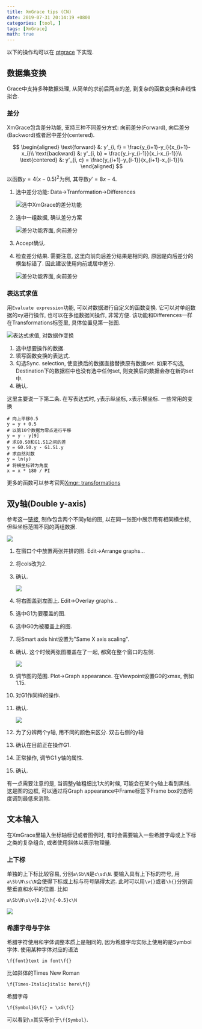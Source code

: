 ```yaml
---
title: XmGrace tips (CN)
date: 2019-07-31 20:14:19 +0800
categories: [tool, ]
tags: [XmGrace]
math: true
---
```


以下的操作均可以在 [qtgrace](https://sourceforge.net/projects/qtgrace/) 下实现.

## 数据集变换

Grace中支持多种数据处理, 从简单的求前后两点的差, 到复杂的函数变换和非线性拟合.

### 差分

XmGrace包含差分功能, 支持三种不同差分方式: 向前差分(Forward), 向后差分(Backword)或者居中差分(centered).

$$
\begin{aligned}
\text{forward} &: y'_{i, f} = \frac{y_{i+1}-y_i}{x_{i+1}-x_i}\\
\text{backward} &: y'_{i, b} = \frac{y_i-y_{i-1}}{x_i-x_{i-1}}\\
\text{centered} &: y'_{i, c} = \frac{y_{i+1}-y_{i-1}}{x_{i+1}-x_{i-1}}\\
\end{aligned}
$$

以函数$y=4(x-0.5)^2$为例, 其导数$y'=8x-4$.

1. 选中差分功能: Data->Tranformation->Differences

    ![选中XmGrace的差分功能](differences_1.jpg)

2. 选中一组数据, 确认差分方案

    ![差分功能界面, 向前差分](differences_2.jpg)

3. Accept确认.
4. 检查差分结果. 需要注意, 这里向前向后差分结果是相同的, 原因是向后差分的横坐标错了. 因此建议使用向前或居中差分.

    ![差分功能界面, 向前差分](differences_3.jpg)

### 表达式求值

用`Evaluate expression`功能, 可以对数据进行自定义的函数变换. 它可以对单组数据的xy进行操作, 也可以在多组数据间操作, 非常方便. 该功能和Differences一样在Transformations标签里, 具体位置见第一张图.

![表达式求值, 对数据作变换](eval_expr_1.jpg)

1. 选中想要操作的数据.
2. 填写函数变换的表达式.
3. 勾选Sync. selection, 使变换后的数据直接替换原有数据set. 如果不勾选, Destination下的数据栏中也没有选中任何set, 则变换后的数据会存在新的set中.
4. 确认.

这里主要说一下第二条. 在写表达式时, `y`表示纵坐标, `x`表示横坐标. 一些常用的变换

```plain
# 向上平移0.5
y = y + 0.5
# 以第10个数据为零点进行平移
y = y - y[9]
# 求G0.S0和G1.S1之间的差
y = G0.S0.y - G1.S1.y
# 求自然对数
y = ln(y)
# 将横坐标转为角度
x = x * 180 / PI
```

更多的函数可以参考官网[Xmgr: transformations](http://plasma-gate.weizmann.ac.il/Xmgr/doc/trans.html)

## 双y轴(Double y-axis)

参考这一[链接](sachinashanbhag.blogspot.com/2012/06/grace-tutorial-how-to-plot-graph-with.html), 制作包含两个不同y轴的图, 以在同一张图中展示用有相同横坐标, 但纵坐标范围不同的两组数据.

![ ](double_y_1.jpg)

1. 在窗口个中放置两张并排的图. Edit->Arrange graphs...
2. 将cols改为2.
3. 确认.

    ![ ](double_y_2.jpg)

4. 将右图盖到左图上. Edit->Overlay graphs...
5. 选中G1为要覆盖的图.
6. 选中G0为被覆盖上的图.
7. 将Smart axis hint设置为"Same X axis scaling".
8. 确认. 这个时候两张图覆盖在了一起, 都窝在整个窗口的左侧.

    ![ ](double_y_3.jpg)

9. 调节图的范围. Plot->Graph appearance. 在Viewpoint设置G0的xmax, 例如1.15.
10. 对G1作同样的操作.
11. 确认.

    ![ ](double_y_4.jpg)

12. 为了分辨两个y轴, 用不同的颜色来区分. 双击右侧的y轴
13. 确认在目前正在操作G1.
14. 正常操作, 调节G1 y轴的属性.
15. 确认.

有一点需要注意的是, 当调整y轴粗细比1大的时候, 可能会在某个y轴上看到黑线. 这是图的边框, 可以通过将Graph appearance中Frame标签下Frame box的透明度调到最低来消除.

## 文本输入

在XmGrace里输入坐标轴标记或者图例时, 有时会需要输入一些希腊字母或上下标之类的复杂组合, 或者使用斜体以表示物理量.

### 上下标

单独的上下标比较容易, 分别`a\Sb\N`是`c\sd\N`. 要输入具有上下标的符号, 用`a\Sb\N\sc\N`会使得下标或上标与符号隔得太远. 此时可以用`\v{}`或者`\h{}`分别调整垂直和水平的位置. 比如

```plain
a\Sb\N\s\v{0.2}\h{-0.5}c\N
```

![ ](simult_supsub.png)

### 希腊字母与字体

希腊字符使用和字体调整本质上是相同的, 因为希腊字母实际上使用的是Symbol字体. 使用某种字体对应的语法

```plain
\f{font}text in font\f{}
```

比如斜体的Times New Roman

```plain
\f{Times-Italic}italic here\f{}
```

希腊字母

```plain
\f{Symbol}G\f{} = \xG\f{}
```

可以看到`\x`其实等价于`\f{Symbol}`.
